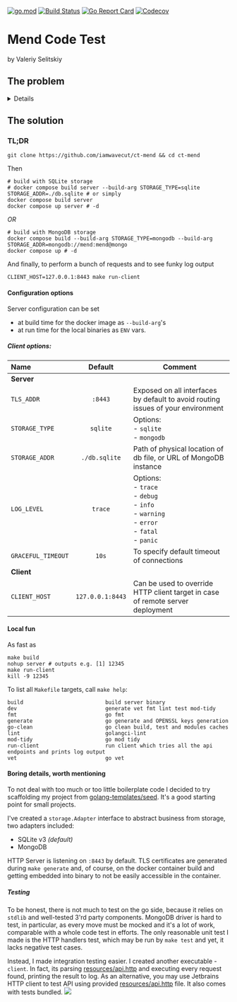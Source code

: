 [![go.mod](https://img.shields.io/github/go-mod/go-version/iamwavecut/ct-mend)](go.mod)
[![Build Status](https://img.shields.io/github/workflow/status/iamwavecut/ct-mend/build)](https://github.com/iamwavecut/ct-mend/actions?query=workflow%3Abuild+branch%3Amain)
[![Go Report Card](https://goreportcard.com/badge/github.com/iamwavecut/ct-mend)](https://goreportcard.com/report/github.com/iamwavecut/ct-mend)
[![Codecov](https://codecov.io/gh/iamwavecut/ct-mend/branch/main/graph/badge.svg)](https://codecov.io/gh/iamwavecut/ct-mend)

Mend Code Test
===

by Valeriy Selitskiy

The problem
---
<details>
#### Build a small application exposing CRUD endpoints through a REST API:

>- It can be any kind of data/object that can be created, retrieved, updated and deleted on endpoints
   accepting POST, GET, PUT and DELETE methods.
>- Independent of Database. You can swap out Oracle or SQL Server, for Mongo, BigTable, CouchDB,
   or something else. The business rules are not bound to the database. Provide an implementation
   of SQL and NOSQL (any kind) for the above CRUD operations.
>- Provide tests. The API can be tested without the Database or any other external element.
>- Dockerize the solution, e.g. provide a Dockerfile to run it.
>- The API server should listen on TLS only.
>#### Evaluation Criteria
>- Please push your code to a GitHub repository or send us an archive.
>- Include a Readme helping us run your service.
>- Include a section about your thought process explaining your choices and share other alternative
   designs you considered.
>- Add any information you deem interesting for us to better understand your assignment.
>#### We'll evaluate
>- The readability of your code (including readability of your tests)
>- The correctness of the outputs of the API in accordance with REST standard.
>- Your ability to share your design choices and clearly weight pros & cons of alternative solutions
>- The overall quality of your written technical communication
</details>

The solution
---
### TL;DR
```shell
git clone https://github.com/iamwavecut/ct-mend && cd ct-mend
```
Then
```shell
# build with SQLite storage
# docker compose build server --build-arg STORAGE_TYPE=sqlite STORAGE_ADDR=./db.sqlite # or simply
docker compose build server
docker compose up server # -d
```
_OR_
```shell
# build with MongoDB storage
docker compose build --build-arg STORAGE_TYPE=mongodb --build-arg STORAGE_ADDR=mongodb://mend:mend@mongo
docker compose up # -d
```
And finally, to perform a bunch of requests and to see funky log output
```shell
CLIENT_HOST=127.0.0.1:8443 make run-client
```
#### Configuration options
Server configuration can be set

- at build time for the docker image as `--build-arg`'s
- at run time for the local binaries as `ENV` vars.

##### Client options:
|Name|Default|Comment|
|:---|:---:|---|
|**Server**|||
|`TLS_ADDR`|`:8443`|Exposed on all interfaces by default to avoid routing issues of your environment|
|`STORAGE_TYPE`|`sqlite`|Options: <br> - `sqlite` <br> - `mongodb` |
|`STORAGE_ADDR`|`./db.sqlite`|Path of physical location of db file, or URL of MongoDB instance |
|`LOG_LEVEL`|`trace`|Options: <br>- `trace`<br>- `debug`<br>- `info`<br>- `warning`<br>- `error`<br>- `fatal`<br>- `panic`|
|`GRACEFUL_TIMEOUT`|`10s`| To specify default timeout of connections |
|**Client**|||
|`CLIENT_HOST`|`127.0.0.1:8443`|Can be used to override HTTP client target in case of remote server deployment |

#### Local fun
As fast as
```shell
make build
nohup server # outputs e.g. [1] 12345
make run-client
kill -9 12345
```
To list all `Makefile` targets, call `make help`:
```shell
build                          build server binary
dev                            generate vet fmt lint test mod-tidy
fmt                            go fmt
generate                       go generate and OPENSSL keys generation
go-clean                       go clean build, test and modules caches
lint                           golangci-lint
mod-tidy                       go mod tidy
run-client                     run client which tries all the api endpoints and prints log output
vet                            go vet
```

#### Boring details, worth mentioning
To not deal with too much or too little boilerplate code I decided to try scaffolding my project from [golang-templates/seed](https://github.com/golang-templates/seed). It's a good starting point for small projects.

I've created a `storage.Adapter` interface to abstract business from storage, two adapters included:
- SQLite v3 _(default)_
- MongoDB

HTTP Server is listening on `:8443` by default. TLS certificates are generated during `make generate` and, of course, on the docker container build and getting embedded into binary to not be easily accessible in the container.

##### Testing
To be honest, there is not much to test on the go side, because it relies on `stdlib` and well-tested 3'rd party components. MongoDB driver is hard to test, in particular, as every move must be mocked and it's a lot of work, comparable with a whole code test in efforts. The only reasonable unit test I made is the HTTP handlers test, which may be run by `make test` and yet, it lacks negative test cases.

Instead, I made integration testing easier. I created another executable - `client`. In fact, its parsing [resources/api.http](resources/api.http) and executing every request found, printing the result to log.
As an alternative, you may use Jetbrains HTTP client to test API using provided [resources/api.http](resources/api.http) file. It also comes with tests bundled.
![](https://i.imgur.com/DMOdeLX.png)

